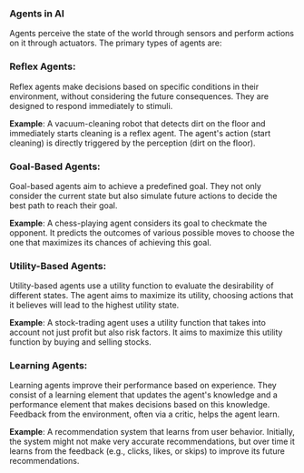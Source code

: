 ### Agents in AI

Agents perceive the state of the world through sensors and perform actions on it through actuators. The primary types of agents are:

### Reflex Agents:

Reflex agents make decisions based on specific conditions in their environment, without considering the future consequences. They are designed to respond immediately to stimuli.

**Example**: A vacuum-cleaning robot that detects dirt on the floor and immediately starts cleaning is a reflex agent. The agent's action (start cleaning) is directly triggered by the perception (dirt on the floor).

### Goal-Based Agents:

Goal-based agents aim to achieve a predefined goal. They not only consider the current state but also simulate future actions to decide the best path to reach their goal.

**Example**: A chess-playing agent considers its goal to checkmate the opponent. It predicts the outcomes of various possible moves to choose the one that maximizes its chances of achieving this goal.

### Utility-Based Agents:

Utility-based agents use a utility function to evaluate the desirability of different states. The agent aims to maximize its utility, choosing actions that it believes will lead to the highest utility state.

**Example**: A stock-trading agent uses a utility function that takes into account not just profit but also risk factors. It aims to maximize this utility function by buying and selling stocks.

### Learning Agents:

Learning agents improve their performance based on experience. They consist of a learning element that updates the agent's knowledge and a performance element that makes decisions based on this knowledge. Feedback from the environment, often via a critic, helps the agent learn.

**Example**: A recommendation system that learns from user behavior. Initially, the system might not make very accurate recommendations, but over time it learns from the feedback (e.g., clicks, likes, or skips) to improve its future recommendations.